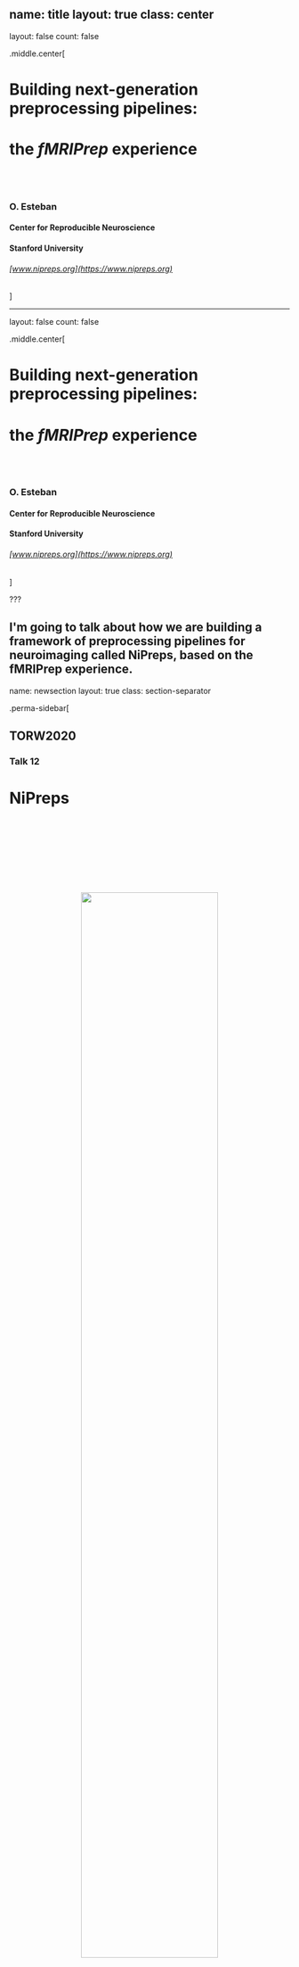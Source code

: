 <!-- markdown-link-check-disable -->
name: title
layout: true
class: center
---
layout: false
count: false

.middle.center[
# Building next-generation preprocessing pipelines:
# the *fMRIPrep* experience

<br />
<br />

### O. Esteban
#### Center for Reproducible Neuroscience
#### Stanford University

###### [www.nipreps.org](https://www.nipreps.org)
]

---
layout: false
count: false

.middle.center[
# Building next-generation preprocessing pipelines:
# the *fMRIPrep* experience

<br />
<br />

### O. Esteban
#### Center for Reproducible Neuroscience
#### Stanford University

###### [www.nipreps.org](https://www.nipreps.org)
]

???

I'm going to talk about how we are building a framework of preprocessing pipelines for neuroimaging called NiPreps, based on the fMRIPrep experience.
---
name: newsection
layout: true
class: section-separator

.perma-sidebar[
## TORW2020
### Talk 12
# NiPreps

<br />
<br />
<br />
<br />
<br />
<br />
<br />

<p align="center">
<img src="assets/nipreps-qr.svg" width="70%" />
</p>
]

---
template: newsection
layout: false

.middle.center[
# Introducing *fMRIPrep*
]

???

Let's begin with some of the history behind fMRIPrep.

---
name: sidebar
layout: true

.perma-sidebar[
## TORW2020
### Talk 12
# NiPreps

<br />
<br />
<br />
<br />
<br />
<br />
<br />

<p align="center">
<img src="assets/nipreps-qr.svg" width="70%" />
</p>
]

---
template: sidebar

### fMRIPrep produces analysis-ready data from acquired (fMRI) data
* minimal requirements ([BIDS-compliant](https://bids-standard.github.io/bids-validator/));
* *agnostic* to downstream steps of the workflow
  * produces [BIDS-Derivatives](https://bids-specification.readthedocs.io/en/stable/derivatives/introduction.html);

???

fMRIPrep takes in a task-based or resting-state
functional MRI dataset in BIDS-format
and returns preprocessed data ready for analysis.

Preprocessed data can be used for a broad range of analysis, and they are
formatted following BIDS-Derivatives to maximize compatibility with:
  * major software packages (AFNI, FSL, SPM\*, etc.)
  * further temporal filtering and denoising: *fMRIDenoise*
  * any BIDS-Derivatives compliant tool (e.g., *FitLins*).

--

### fMRIPrep is a [BIDS-App](https://bids-apps.github.io) ([Gorgolewski, et al. 2017](https://doi.org/10.1371/journal.pcbi.1005209))
* adhered to modern software-engineering standards (CI/CD, containers)
* compatible interface with other BIDS-Apps
* optimized for automatic execution

???

fMRIPrep adopts the BIDS-App specifications.
That means the software is tested with every change to the codebase,
it also means that packaging, containerization, and deployment are also
automated and require tests to be passing.
BIDS-Apps are inter-operable (via BIDS-Derivatives),
and optimized for execution in HPC, Cloud, etc.

--

### Minimizes human intervention
* avoid error-prone parameters settings (read them from BIDS)
* adapts the workflow to the actual data available
  * while remaining flexible to some design choices (e.g., whether or not reconstructing surfaces or customizing target normalized standard spaces)

???

fMRIPrep minimizes human intervention because the user does not
need to fiddle with any parameters - they are obtained from the BIDS structure.
However, fMRIPrep does allow some flexibility to ensure the preprocessing meets the requirements of the intended analyses.

--

### fMRIPrep bundles many tools (AFNI, FSL, FreeSurfer, Nilearn, etc.)
* (do not reinvent the wheel)

???

Finally, fMRIPrep sits on top of giants' shoulders:
AFNI, FSL, FreeSurfer, Nilearn, etc. all implement methods very well
backed-up and are thoroughly tested on their own.

---

### We started *fMRIPrep* in February 2016

<p align="center">
<img src="assets/fmriprep-commits.png" width="700px" alt="error" />
</p>

### Objectives:
* Develop an fMRI preprocessing tool enforcing BIDS for the inputs
* Automatically executable within OpenNeuro

### Initially inspired by *HCP Pipelines*
* Problem: robustness vs. the wide variability of inputs

???

We began working on fMRIPrep back in 2016 with much more humble expectations:
- We needed to develop an fMRI preprocessing tool leveraging BIDS - smart enough to adapt the workflow for the input dataset,
- and the tool should be executable in OpenNeuro without human intervention.

Please note that at the time, the BIDS-Apps specification didn't exist yet.

We started out with an eye on HCP Pipelines, and soon identified
that datasets in OpenNeuro varied extremely in terms of acquisition
protocols and imaging parameters, which is definitely not a problem
for HCP Pipelines, which has very specific requirements for the inputs.

---

## *fMRIPrep* adoption and popularization brought new challenges

.pull-right[
<p align="center">
<img src="assets/fmriprep-ga-viewers.png" width="400px" />
</p>
]

???

With the fast adoption and popularization of *fMRIPrep*, new
challenges surfaced.

On the right-hand side, you'll find the chart of unique visitors
to fmriprep.org, which is the documentation website.

--

.pull-left[
#### Transparency was addressed with:

* the individual reports;
* the thorough documentation; and
* the *citation boilerplate*.
]

???

We realized that transparency is indeed a very hard problem.
The first leg of our solution was the creation of a solid report
system.
fMRIPrep generates one individual report per participant, containing
information not just to quality control the results, but also to
understand the processing flow.

We also strived for a comprehensive, thorough documentation.

Finally, the so-called citation boilerplate appended to the
individual reports describe the actual workflow that has been
run, noting all the software that was applied including their
versions and references.

--

.pull-left[
#### Run-to-run repeatability is an open issue:

* computational precautions (e.g., unpredictable float truncation/rounding)
* keep track of all random seeds (version +20.1)
]

???

Reproducibility in terms of run-to-run repeatability of results become as a more apparent problem, and we are always trying to minimize the vibration caused by computational factors, software versions, etc.

--

.pull-left[
#### Overwhelming feedback:

* massive amounts of bug reports, questioning the robustness
* organic emergence of *fMRIPrep enthusiasts* (thanks to E. DuPre, JD. Kent)
]

???

We always maintained close attention to all the feedback channels.
At some point we were washed over with bug reports that we needed to address.
We also started to doubt the robustness against the variability of inputs, and set a thorough stress-test plan using data from OpenNeuro (reported in our Nat Meth paper).
Among this feedback flooding, some external friends started to emerge and lent their shoulders in answering questions, fixing bugs, etc.

In particular, I want to thank Elizabeth DuPre (McGill) and James Kent (Univ. of Iowa) for being the earliest adopters and contributors.

---

## *fMRIPrep* is *stable* today, although unfinished

<div align="center" style='margin-top: 1em'>
<img alt="The fMRIPrep workflow" src="assets/fmriprep-workflow-final.svg" width="60%" />
</div>
([Esteban et al., 2019](https://doi.org/10.1038/s41592-018-0235-4))

???

These developments resulted in the following default processing workflow.

At the highest level, anatomical preprocessing (left-hand block)
and functional preprocessing (right-hand block) can be clearly
identified as the largest workflow units.

fMRIPrep combines all the anatomical images at the input in one anatomical
reference, removes the intensity non-uniformity, delineates brain tissues,
reconstructs surfaces, spatially normalizes the anatomical reference to
one or more standard spaces.

On the functional pathway, a reference is calculated for further processes,
then head-motion parameters are estimated (please note head-motion is accounted
for in the last resampling step, in combination with other transforms),
slice-timing correction is applied if requested.

Then, susceptibility distortion is estimated, if sufficient
information (in terms of acquisition and metadata) is found in the BIDS
structure.

Finally, data are mapped to the same individual's anatomical reference and
outputs in the several output spaces requested are generated, along with
a file gathering time-series of nuisance signals.

---

## The individual report

<video controls="controls" width="70%"
       name="Video Name" src="assets/fmriprep-report.mov"></video>

???

Let's walk through one example of report.
Reports have several sections, starting with a summary
indicating the particularities of this dataset
and workflow choices made based on the input data.

The anatomical section follows with several visualizations
to assess the anatomical processing steps mentioned before,
spatial normalization to template spaces (the flickering
panel helps assess alignment) and finally surface reconstruction.

Then, all functional runs are concatenated, and all show the same
structure.
After an initial summary of this particular run,
the alignment to the same subject's anatomical image is presented,
with contours of the white and pial surfaces as cues.
Next panel shows the brain mask and ROIs utilized by the CompCor
denoising.
For each run we then find some visualizations to assess the
generated confounding signals.

After all functional runs are presented, the About section keeps
information to aid reproducibility of results, such as the software's
version, or the exact command line run.

The boilerplate is found next, with a text version shown by default
and tabs to convert to Markdown and LaTeX.

Reports conclude with a list of encountered errors (if any).

---

## Reports are a crucial element to ensure transparency
.pull-left[
<p align="center">
<img src="assets/jessey.png" width="400px" />
</p>
]

.pull-right[

.distribute[
fMRIPrep generates one participant-wide report after execution.

Reports describe the data as found, and the steps applied
(providing .blue[visual support to look inside the box]):

  1. show researchers their data;

  2. show how *fMRIPrep* interpreted the data (describing the actual preprocessing steps);

  3. quality control of results, facilitating early error detection.
]
]

???

Therefore, reports have become a fundamental feature of fMRIPrep
because they not only allow assessing the quality of the processing,
but also provide an insight about the logic supporting such processing.

In other words, reports help respond to the what was done and the why was it done
in addition to the how well it did.

---

## Documentation as a second leg of transparency (fmriprep.org)

* Hackathons & docu-sprints

* the [CompCor documentation example](https://fmriprep.org/en/stable/outputs.html#confounds)

<p align="left">
<img src="assets/fmriprep-community-compcordocs.png" width="70%" />
</p>

.large[fmriprep.org]

???

We promptly identified the need for a very comprehensive documentation.
The website at fmriprep.org covers a substantial area of how the tool
works under the hood and how to best operate it.

The documentation turned out to be a great ice breaker for contributors,
who have pushed forward fundamental sections of it.

Most of the largest increments in documentation are the result of
discussions in hackathons, docusprints, neurostars, github, etc.
A hallmark example was pull request 1877 by Karolina Finc, who
gathered together a massive amount of knowledge from many contributors.
Now this is up and open in our documentation website.

---

## *fMRIPrep* is more of a community-driven project every day

* Bug-fixes: we ensured that open feedback channels were attended (GitHub, NeuroStars, mailing list, etc.);

* users began also proposing new features (some including code!);

* with *NiPreps* we are working towards handling the project over to the community.

???

To ensure the future sustainability of the project (what some developers call Bus factor),
we are transitioning the tool to *NiPreps*, transferring the large community nurtured over the past four years with it.

--

## How does *fMRIPrep* compensate its contributors?

* Contributors are invited to coauthor relevant publications about *fMRIPrep*.
* Anyone who helps with documentation, code or relevant discussions is a contributor.

.pull-left[
<p align="center">
<img src="assets/nmeth.png" width="85%" />
</p>
]

.pull-right[
<p align="center">
<img src="assets/natproc.png" width="85%" />
</p>
]

???

In return, beyond the rewards of being part of an open source project, fMRIPrep gives
some scientific credit back in the form of publications.

- All contributors are invited to coauthor these publications.
- Anything that helps the project is considered a sufficient contribution.

---

## Lessons learned

### Researchers want to spend more time on those areas most relevant to them
(probably not preprocessing...)

???

With the development of fMRIPrep we understood that
researchers don't want to waste their time on preprocessing
(except for researchers developing new preprocessing techniques).

--

### Writing *fMRIPrep* required a team of several experts in processing methods for neuroimaging, with a solid base on Computer Science.
(research programs just can't cover the neuroscience and the engineering of the whole workflow - we need to divide the labor)

???

The current neuroimaging workflow requires extensive knowledge in
sometimes orthogonal fields such as neuroscience and computer science.
Dividing the labor in labs, communities or individuals with the necessary
expertise is the fundamental for the advance of the whole field.

--

### Transparency helps against the risk of super-easy tools
(easy-to-use tools are risky because they might get a researcher very far with no idea whatsoever of what they've done)

???

There is an implicit risk in making things too easy to operate:

For instance, imagine someone who runs fMRIPrep on diffusion data by
tricking the BIDS naming into an apparently functional MRI dataset.
If fMRIPrep reached the end at all, the garbage at the output could be fed into
further tools, in a sort of a snowballing problem.

When researchers have access to the guts of the software and are given an opportunity to understand what's going on, the risk of misuse dips.

--

### Established toolboxes do not have incentives for compatibility
(and to some extent this is not necessarily bad, as long as they are kept well-tested and they embrace/help-develop some minimal standards)

???

AFNI, ANTs, FSL, FreeSurfer, SPM, etc. have comprehensive software validation tests,
methodological validation tests, stress tests, etc. - which pushed up their quality and made them fundamental for the field.

Therefore, it is better to keep things that way (although some minimal efforts towards convergence in compatibility are of course welcome)

---

template: newsection
layout: false

.middle.center[
# www.nipreps.org

### (*NiPreps* == NeuroImaging PREProcessing toolS)

]

???

The enormous success of fMRIPrep led us to propose
its generalization to other MRI and non-MRI modalities,
as well as nonhuman species (for instance, rodents),
and particular populations currently unsupported by fMRIPrep
such as infants.

---

## Augmenting scanners to produce "*analysis-grade*" data
### (data *directly consumable* by analyses)

<br />
<br />

.pull-left[

***Analysis-grade* data** is an analogy to the concept of "*sushi-grade (or [sashimi-grade](https://en.wikipedia.org/wiki/Sashimi)) fish*" in that both are:

<br />

.large[**minimally preprocessed**,]

and

.large[**safe to consume** directly.]
]

.pull-right[
<img align="right" style='margin-right: 50px' src="https://1.bp.blogspot.com/-Osh4H4WXka0/WlMJmVgkZTI/AAAAAAAAEMY/GynUzSomJ-EBiyqv2m-maiOyKSM7SOmNACLcBGAs/s400/yellowfin%2Btuna%2Bsteaks%2Bnutrition.jpg" />
]

???

The goal, therefore, of NiPreps is to extend the scanner
so that, in a way, they produce data ready for analysis.

We liken these analysis-grade data to sushi-grade fish,
because in both cases the product is minimally preprocessed
and at the same time safe to consume as is.

---

template: newsection
layout: false

.middle.center[
# Deconstructing *fMRIPrep*

<br />

<img align="center" style="width: 60%" src="assets/deconstructing.png" />
]

???

For the last two years we've been decomposing the architecture of fMRIPrep, spinning off its constituent parts that are valuable in other applications.

This process of decoupling (to use a proper CS term) has been greatly facilitated by the modular nature of the code since its inception.

---

<div align="center" style='margin-top: 1em'>
<img alt="The NiPreps framework" src="../nipreps-chart.png" width="60%" />
</div>

???

The processing elements extracted from fMRIPrep can be mapped to three
regimes of responsibility:

- Software infrastructure composed by tools ensuring the collaboration and the most basic tooling.
- Middleware utilities, which build more advanced tooling based on the foundational infrastructure
- And at the top of the stack end-user applications - namely fMRIPrep, dMRIPrep, sMRIPrep and MRIQC.

As we can see, the boundaries of these three architectural layers are soft and tools such as TemplateFlow may stand in between.

Only projects enclosed in the brain shape pertain to the NiPreps community. NiPype, NiBabel and BIDS are so deeply embedded as dependencies that NiPreps can't be understood without them.

---

<img src="https://raw.githubusercontent.com/bids-standard/bids-specification/master/BIDS_logo/BIDS_logo_black.svg" width="20%" />

* BIDS provides a standard, guaranteeing I/O agreements:

  * Allows workflows to self-adapt to the inputs
  * Ensures the shareability of the results

* PyBIDS: a Python tool to query BIDS datasets ([Yarkoni et al., 2019](https://doi.org/10.21105/joss.01294)):

  ``` Python
  >>> from bids import BIDSLayout

  # Point PyBIDS to the dataset's path
  >>> layout = BIDSLayout("/data/coolproject")

  # List the participant IDs of present subjects
  >>> layout.get_subjects()
  ['01', '02', '03', '04', '05']

  # List session identifiers, if present
  >>> layout.get_sessions()
  ['01', '02']

  # List functional MRI tasks
  >>> layout.get_tasks()
  ['rest', 'nback']
  ```

???

BIDS is one of the keys to success for fMRIPrep and consequently, a strategic element of NiPreps.

Because the tools so far are written in Python, PyBIDS is a powerful tool to index and query inputs and outputs.

The code snippet illustrates the ease to find out the subject identifiers available in the dataset, sessions, and tasks.

---

## BIDS Derivatives

.cut-right[
``` Shell
derivatives/
├── fmriprep/
│ ├── dataset_description.json
│ ├── logs
│ ├── sub-01.html
│ ├── sub-01/
│ │ ├── anat/
│ │ │ ├── sub-01_desc-brain_mask.nii.gz
│ │ │ ├── sub-01_dseg.nii.gz
│ │ │ ├── sub-01_label-GM_probseg.nii.gz
│ │ │ ├── sub-01_label-WM_probseg.nii.gz
│ │ │ ├── sub-01_label-CSF_probseg.nii.gz
│ │ │ ├── sub-01_desc-preproc_T1w.nii.gz
│ │ │ ├── sub-01_space-MNI152_desc-brain_mask.nii.gz
│ │ │ ├── sub-01_space-MNI152_dseg.nii.gz
│ │ │ ├── sub-01_space-MNI152_label-GM_probseg.nii.gz
│ │ │ ├── sub-01_space-MNI152_label-WM_probseg.nii.gz
│ │ │ ├── sub-01_space-MNI152_label-CSF_probseg.nii.gz
│ │ │ ├── sub-01_space-MNI152_desc-preproc_T1w.nii.gz
│ │ │ ├── sub-01_from-MNI152_to-T1w_mode-image_xfm.h5
│ │ │ ├── sub-01_from-T1w_to-MNI152_mode-image_xfm.h5
│ │ │ └── sub-01_from-orig_to-T1w_mode-image_xfm.txt
│ │ ├── figures/
│ │ └── func/
│ │   ├── sub-01_task-rhymejudgment_space-MNI152_boldref.nii.gz
│ │   ├── sub-01_task-rhymejudgment_space-MNI152_desc-preproc_bold.nii.gz
│ │   ├── sub-01_task-rhymejudgment_space-MNI152_desc-confounds_regressors.nii.gz
│ │   └── sub-01_task-rhymejudgment_space-MNI152_desc-brain_mask.nii.gz
```
]


???

All NiPreps must write out BIDS-Derivatives.
As illustrated in the example, the outputs of fMRIPrep are very similar to the BIDS standard for acquired data.

---

## BIDS-Apps

* BIDS-Apps proposes a workflow structure model:

  <img src="../journal.pcbi.1005209.g002.png" width="85%" />

* Use of containers & CI/CD

* Uniform interface:
  .cut-right[
  ```Shell
  fmriprep /data /data/derivatives/fmriprep-20.1.1 participant [+OPTIONS]
  ```
  ]

???

All end-user applications in NiPreps must conform to the BIDS-Apps specifications.

The BIDS-Apps paper identified a common pattern in neuroimaging studies, where individual participants (and runs) are processed first individually, and then based on the outcomes, further levels of data aggregation are executed.

For this reason, BIDS-Apps define two major levels of execution: participant and group level.

Finally, the paper also stresses the importance of containerizing applications to ensure long-term preservation of run-to-run repeatability and proposes a common command line interface as described at the bottom:


- first the name of the BIDS-Apps (fmriprep, in this case)
- followed by input and output directories (respectively),
- to finally indicate the analysis level (always participant, for the case of fmriprep)

---

.pull-left[
<p align="center">
<img src="../card-nipype.svg" width="100%" />
</p>
<br />

``` Python
from nipype.interfaces.fsl import BET
brain_extract = BET(
  in_file="/data/coolproject/sub-01/ses-01/anat/sub-01_ses-01_T1w.nii",
  out_file="/out/sub-01/ses-01/anat/sub-01_ses-01_desc-brain_T1w.nii"
)
brain_extract.run()
```

Nipype is the gateway to mix-and-match from AFNI, ANTs, Dipy, FreeSurfer, FSL, MRTrix, SPM, etc.
]

.pull-right[
<p align="center">
<img src="https://nipype.readthedocs.io/en/latest/_images/nipype_architecture_overview2.png" width="60%" />
</p>
]


???

Nipype is the glue stitching together all the underlying neuroimaging toolboxes and provides the execution framework.

The snippet shows how the widely known BET tool from FSL can be executed using NiPype. This is a particular example instance of interfaces - which provide uniform access to the tooling with Python.

Finally, combining these interfaces we generate processing workflows to fulfill higher level processing tasks.

---

<img src="../card-nipype.svg" width="39%" />
<p align="center">
<img src="https://fmriprep.org/en/stable/_images/workflows-5.png" width="60%" />
</p>

???

For instance, we may have a look into fMRIPrep's functional processing block.

Nipype helps understand (and opens windows in the black box) generating these graph representation of the workflow.

---

<img src="../card-nibabel.svg" width="39%" />

``` Python
"""Fix the affine of a rodent dataset, imposing 0.2x0.2x0.2 [mm]."""
import numpy as np
import nibabel as nb

# Open the file
img = nb.load("sub-25_MGE_MouseBrain_3D_MGE_150.nii.gz")

# New (correct) affine
aff = np.diag((-0.2, -0.2, 0.2, 1.0))

# Use nibabel to reorient to canonical
card = nb.as_closest_canonical(nb.Nifti1Image(
    img.dataobj,
    np.diag((-0.2, -0.2, 0.2, 1.0)),
    None
))

# Save to disk
card.to_filename("sub-25_T2star.nii.gz")
```

???

NiBabel allows Python to easily access neuroimaging data formats such as NIfTI, GIFTI and CIFTI2.

Although this might be a trivial task, the proliferation of neuroimaging software has led to some sort of Wild West of formats, and sometimes interoperation is not ensured.

In the snippet, we can see how we can manipulate the orientation headers of a NIfTI volume, in particular a rodent image with incorrect affine information.
---

.pull-left[
<p align="center">
<img src="../card-nitransforms.svg" width="100%" />
</p>
<br />
<br />

Transforms typically are the outcome of image registration methodologies

<br />

The proliferation of software implementations of image registration methodologies has resulted in a spread of data structures and file formats used to preserve and communicate transforms.

([Esteban et al., 2020](https://doi.org/10.1109/ISBI45749.2020.9098466))
]

.pull-right[
<p align="center">
<img src="https://raw.githubusercontent.com/poldracklab/nitransforms/master/docs/_static/figure1-joss.png" width="90%" />
</p>
]


???

NiTransforms is a super-interesting toy project where we are exercising our finest coding skills.
It completes NiBabel in the effort of making spatial transforms calculated by neuroimaging software tools interoperable.

When it goes beyond the alpha state, it is expected to be merged into NiBabel.

At the moment, NiTransforms is already integrated in fMRIPrep +20.1
to concatenate LTA (linear affine transforms) transforms obtained with FreeSurfer,
ITK transforms obtained with ANTs, and motion parameters estimated with FSL.

Compatibility across formats is hard due to the many arbitrary decisions in establishing the mathematical framework of the transform and the intrinsic confusion of applying a transform.

While intuitively we understand applying a transform as "transforming the moving image so that I can represent it overlaid or fused with the reference image and both should look aligned", in reality, we only transform coordinates from the reference image into the moving image's space (step 1 on the right).

Once we know where the center of every voxel of the reference image falls in the moving image coordinate system, we read in the information (in other words, a value) from the moving image. Because the location will probably be off-grid, we interpolate such a value from the neighboring voxels (step 2).

Finally (step 3) we generate a new image object with the structure of the reference image and the data interpolated from the moving information. This new image object is the moving image "moved" on to the reference image space and thus, both look aligned.

---

.pull-left[
<p align="center">
<img src="../card-templateflow.svg" width="100%" />
</p>


* The Archive (right) is a repository of templates and atlases
* The Python Client (bottom) provides easy access (with lazy-loading) to the Archive

``` Python
>>> from templateflow import api as tflow
>>> tflow.get(
...     'MNI152NLin6Asym',
...     desc=None,
...     resolution=1,
...     suffix='T1w',
...     extension='nii.gz'
... )
PosixPath('/templateflow_home/tpl-MNI152NLin6Asym/tpl-MNI152NLin6Asym_res-01_T1w.nii.gz')
```

.large[www.templateflow.org]
]

.pull-right[
<p align="center">
<img src="assets/templateflow-archive.png" width="90%" />
</p>
]

???

One of the most ancient feature requests received from fMRIPrep early adopters was improving the flexibility of spatial normalization to standard templates other than fMRIPrep's default.

For instance, infant templates.

TemplateFlow offers an Archive of templates where they are stored, maintained and re-distributed;

and a Python client that helps accessing them.

On the right hand side, an screenshot of the TemplateFlow browser shows some of the templates currently available in the repository. The browser can be reached at www.templateflow.org.


The tool is based on PyBIDS, and the snippet will surely remind you of it.
In this case the example shows how to obtain the T1w template corresponding to FSL's MNI space, at the highest resolution.

If the files requested are not in TemplateFlow's cache, they will be pulled down and kept for further utilization.

---

## TemplateFlow - Archive
<p align="center">
<img src="assets/templateflow-datatypes.png" width="75%" />
</p>
.small[(Ciric et al. 2020, in prep)]

???

The Archive allows a rich range of data and metadata to be stored with the template.

Datatypes in the repository cover:

- images containing population-average templates,
- masks (for instance brain masks),
- atlases (including parcellations and segmentations)
- transform files between templates

Metadata can be stored with the usual BIDS options.

Finally, templates allow having multiple cohorts, in a similar encoding to that of multi-session BIDS datasets.

Multiple cohorts are useful, for instance, in infant templates with averages at several gestational ages.


---

<img src="../card-niworkflows.svg" width="39%" />

<br />
<br />

NiWorkflows is a miscellaneous mixture of tooling used by downstream *NiPreps*:

???

NiWorkflows is, historically, the first component detached from fMRIPrep.

For that reason, its scope and vision has very fuzzy boundaries as compared to the other tools.

The most relevant utilities incorporated within NiWorkflows are:

--

* The reportlet aggregation and individual report generation system

???

First, the individual report system which aggregates the visual elements or the reports (which we call "reportlets") and generates the final HTML document.

Also, most of the engineering behind the generation of these reportlets and their integration within NiPype are part of NiWorkflows

--

* Custom extensions to NiPype interfaces

???

Beyond the extension of NiPype to generate a reportlet from any given interface, NiWorkflows is the test bed for many utilities that are then upstreamed to nipype.

Also, special interfaces with a limited scope that should not be included in nipype are maintained here.

--

* Workflows useful across applications

???

Finally, NiWorkflows indeed offers workflows that can be used by end-user NiPreps. For instance atlas-based brain extraction of anatomical images, based on ANTs.

---

<img src="../card-sdcflows.svg" width="39%" />

<object style="width: 75%;" type="image/svg+xml" data="assets/sub-100068_task-machinegame_run-6_desc-sdc_bold.svg"></object>

???

Echo-planar imaging (EPI) are typically affected by distortions along the phase encoding axis, caused by the perturbation of the magnetic field at tissue interfaces.

Looking at the reportlet, we can see how in the "before" panel, the image is warped.

The distortion is most obvious in the coronal view (middle row) because this image has posterior-anterior phase encoding.

Focusing on the changes between "before" and "after" correction in this coronal view, we can see how the blue contours delineating the corpus callosum fit better the dark shade in the data after correction.

---

## SDCFlows, as integrated in *fMRIPrep*


.left-column3[
<p align="center">
<img src="assets/fmriprep-workflow-sdc.svg" width="100%" />
</p>
]

.right-column3[
* Hierarchy of SDC methods:
  1. PE-Polar
  2. Fieldmap
  3. Fieldmap-less


* Arguments:
  * `--use-syn-sdc`
  * `--force-syn`
  * `--ignore fieldmaps`


* REQUIRES (opts. 1 or 2): setting the [`IntendedFor`](https://bids-specification.readthedocs.io/en/latest/04-modality-specific-files/01-magnetic-resonance-imaging-data.html#fieldmap-data) metadata field of fieldmaps.
]


???

With SDCFlows, fMRIPrep implements a rather sophisticated pipeline for the estimation of susceptibility distortions.

Depending on whether the input dataset contains EPI images with opposed phase encoding polarities (the so-called PE-Polar correction), fieldmaps (as Gradient Recalled Echo sequences) or the fieldmap-less estimation is requested,

then SDCFlows establishes a hierarchy of corrections.

After correction, we are interested in assessing that low-frequency distortions have been accounted for and that high-frequency (with extreme regions suffering severe drop-outs) are not excessively present.

---
.pull-left[
<p align="center">
<img src="../card-smriprep.svg" width="100%" />
</p>
]
.pull-right[
<p align="center">
<img src="https://github.com/oesteban/smriprep/raw/033a6b4a54ecbd9051c45df979619cda69847cd1/docs/_resources/workflow.png" width="100%" />
</p>
]

???

sMRIPrep corresponds to the split of the anatomical preprocessing
workflow originally proposed with fMRIPrep.

With the support of TemplateFlow, the tool now supports spatial normalization to one or more templates found in the TemplateFlow Archive.

It also supports the use of custom templates, whenever they are correctly installed in the templateflow's cache folder.

---

<br />
<p align="center">
<img src="../card-dmriprep.svg" width="39%" />
</p>

<br />
<br />

<p align="center">
<img src="../card-fmriprep.svg" width="39%" />
</p>

???

dMRIPrep and fMRIPrep are, of course the tip of the iceberg.

dMRIPrep is still in an alpha state, steadily progressing through the path fMRIPrep has delineated for NiPreps.

Hopefully, at this point of the talk fMRIPrep doesn't need further description.

---

template: newsection
layout: false

.middle.center[
# Other components of NiPreps
]

???

Some additional components of NiPreps were never part of fMRIPrep's codebase, or they have been started recently.

---

<p align="center">
<img src="../card-mriqc.svg" width="35%" />
</p>
<br />
<p align="center">
<img src="../card-crowdmri.svg" width="35%" />
</p>
<br />
<p align="center">
<img src="../card-mriqcnets.svg" width="35%" />
</p>

???

Such is the case of the quality control tools.

MRIQC produces visual reports for the efficient screening of acquired (meaning, unprocessed) data - in particular anatomical and functional MRI of the human brain.

CrowdMRI is an internet service where anonymized quality control metrics are uploaded automatically as they are computed by MRIQC.

The endgoal is to gather enough data to describe the normative distribution of these metrics across image parameters and scanning devices and sites.

Finally, MRIQCnets encloses several machine learning projects regarding the quality of acquired images.

---

## Upcoming new utilities

### NiBabies

* Recently started, covering infant MRI brain-extraction for now (Mathias Goncalves)

### NiRodents

* Recently started, covering rodent MRI brain-extraction for now (Eilidh MacNicol)


???

So, what's coming up next?

NiBabies is some sort of NiWorkflows equivalent for the preprocessing of infant imaging. At the moment, only atlas-based brain extraction using ANTs (and adapted from NiWorkflows) is in active developments.

Next steps include brain tissue segmentation.

Similarly, NiRodents is the NiWorkflows parallel for the prepocessing of rodent preclinical imaging. Again, only atlas-based brain extraction adapted from NiWorkflows is being developed.

--

## Future lines

* fMRIPrep-babies

* fMRIPrep-rodents

* MolPrep / PETPrep ?

???

In a mid-term future, both NiBabies and NiRodents should allow the extension of fMRIPrep to these new two idiosyncratic data families.

In additions, plans for a molecular imaging or PET preprocessing NiPrep are being designed.

---

## Conclusion

### *NiPreps* is a framework for the development of preprocessing workflows

* Principled design, with BIDS as an strategic component
* Leveraging existing, widely used software
* Using NiPype as a foundation

???

To wrap-up, I've presented NiPreps, a framework for developing preprocessing
workflows inspired by fMRIPrep.

The framework is heavily principle and tags along BIDS as a foundational component

NiPreps should not reinvent any wheel, trying to reuse as much as possible of the widely used and tested existing software.

Nipype serves as a glue components to orchestrate workflows.

--

### Why preprocessing?

* We propose to consider preprocessing as part of the image acquisition and reconstruction
* When setting the boundaries that way, it seems sensible to pursue some standardization in the preprocessing:
  * Less experimental degrees of freedom for the researcher
  * Researchers can focus on the analysis
  * More homogeneous data at the output (e.g., for machine learning)
* How:
  * Transparency is key to success: individual reports and documentation (open source is implicit).
  * Best engineering practices (e.g., containers and CI/CD)

???

But why just preprocessing, with a very strict scope?

We propose to think about preprocessing as part of the image acquisition and reconstruction process (in other words, scanning), rather than part of the analysis workflow.

This decoupling from analysis comes with several upshots:

First, there are less moving parts to play with for researchers in the attempt to fit their methods to the data (instead of fitting data with their methods).

Second, such division of labor allows the researcher to use their time in the analysis.

Finally, two preprocessed datasets from two different studies and scanning sites should be more homogeneous when processed with the same instruments, in comparison to processing them with idiosyncratic, lab-managed, preprocessing workflows.

However, for NiPreps to work we need to make sure the tools are transparent.

Not just with the individual reports and thorough documentation, also because of the community driven development. For instance, the peer-review process that goes around large incremental changes is fundamental to ensure the quality of the tool.

In addition, best engineering practices suggested in the BIDS-Apps paper, along with those we have been including with fMRIPrep, are necessary to ensure the quality of the final product.

--

### Challenges

* Testing / Validation!

???

As an open problem, validating the results of the tool remains extremely challenging for the lack in gold standard datasets that can tell us the best possible outcome.

---

template: newsection
layout: false

.middle.center[
# Open PhD student position!
]

---

template: newsection
layout: false

.middle.center[
# Thanks!

## Questions?
]
<!-- markdown-link-check-enable -->